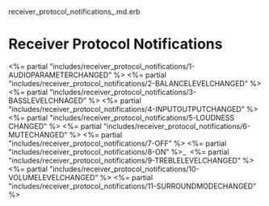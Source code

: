 receiver\_protocol\_notifications\_.md.erb

# Receiver Protocol Notifications

\<%= partial "includes/receiver\_protocol\_notifications/1-AUDIOPARAMETERCHANGED” %\>
\<%= partial "includes/receiver\_protocol\_notifications/2-BALANCELEVELCHANGED” %\>
\<%= partial "includes/receiver\_protocol\_notifications/3-BASSLEVELCHNAGED” %\>
\<%= partial "includes/receiver\_protocol\_notifications/4-INPUTOUTPUTCHANGED” %\>
\<%= partial "includes/receiver\_protocol\_notifications/5-LOUDNESS CHANGED” %\>
\<%= partial "includes/receiver\_protocol\_notifications/6-MUTECHANGED” %\>
\<%= partial "includes/receiver\_protocol\_notifications/7-OFF” %\>
\<%= partial "includes/receiver\_protocol\_notifications/8-ON” %\>\_ 
\<%= partial "includes/receiver\_protocol\_notifications/9-TREBLELEVELCHANGED” %\> 
\<%= partial "includes/receiver\_protocol\_notifications/10-VOLUMELEVELCHANGED” %\>
\<%= partial "includes/receiver\_protocol\_notifications/11-SURROUNDMODECHANGED” %\>